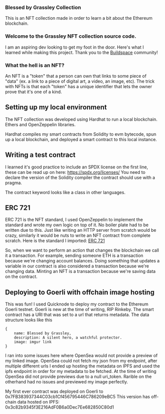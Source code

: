 ### Blessed by Grassley Collection

This is an NFT collection made in order to learn a bit about the Ethereum blockchain.

### Welcome to the Grassley NFT collection source code.
I am an aspiring dev looking to get my foot in the door. Here's what I learned while making this project.
Thank you to the <a href="https://www.buildspace.so/">Buildspace</a> community!

### What the hell is an NFT?
An NFT is a "token" that a person can own that links to some piece of "data" (ex. a link to a piece of digital art, a video, an image, etc). The trick with NFTs is that each "token" has a unique identifier that lets the owner prove that it's one of a kind.


## Setting up my local environment
The NFT collection was developed using Hardhat to run a local blockchain. Ethers and OpenZeppelin libraries.

Hardhat compiles my smart contracts from Solidity to evm bytecode, spun up a local blockchain, and deployed a smart contract to this local instance.

## Writing a test contract
I learned it's good practice to include an SPDX license on the first line, these can be read up on here: https://spdx.org/licenses/
You need to declare the version of the Solidity compiler the contract should use with a pragma. 

The contract keyword looks like a class in other languages.

## ERC 721
ERC 721 is the NFT standard, I used OpenZeppelin to implement the standard and wrote my own logic on top of it. No boiler plate had to be
written due to this. Just like writing an HTTP server from scratch would be crazy, similarly it would be nuts to write an NFT contract from complete scratch.
Here is the standard I imported: <a href="https://github.com/OpenZeppelin/openzeppelin-contracts/blob/master/contracts/token/ERC721/ERC721.sol?utm_source=buildspace.so&utm_medium=buildspace_project">ERC 721</a>

So, when we want to perform an action that changes the blockchain we call it a transaction. For example, sending someone ETH is a transaction because we're changing account balances. Doing something that updates a variable in our contract is also considered a transaction because we're changing data. Minting an NFT is a transaction because we're saving data on the contract.


## Deploying to Goerli with offchain image hosting
This was fun! I used Quicknode to deploy my contract to the Ethereum Goerli testnet. Goerli is new at the time of writing, RIP Rinkeby.
The smart contract has a URI that was set to a url that returns metadata. The data structure looks like this
```
{
    name: Blessed by Grassley,
    description: A silent hero, a watchful protector.
    image: imgur link
} 
```

I ran into some issues here where OpenSea would not provide a preview of my
linked image. OpenSea could not fetch my json from my endpoint, after multiple different urls I ended up hosting the metadata on IPFS and
used the ipfs endpoint in order for my metadata to be fetched. At the time of writing OpenSea did not provide previews due to a null uri_token.
Rarible on the otherhand had no issues and previewed my image perfectly.


My first ever contract was deployed on Goerli to 0x7FB383937344C03cb1Cf456795446C786209eBC5
This version has off-chain data hosted on IPFS: 0x3c82b9345f3E216AdF0B6a0Dec7Ee682850C80d1